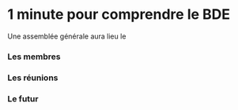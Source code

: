 # 1 minute pour comprendre le BDE

Une assemblée générale aura lieu le 


### Les membres



### Les réunions



### Le futur